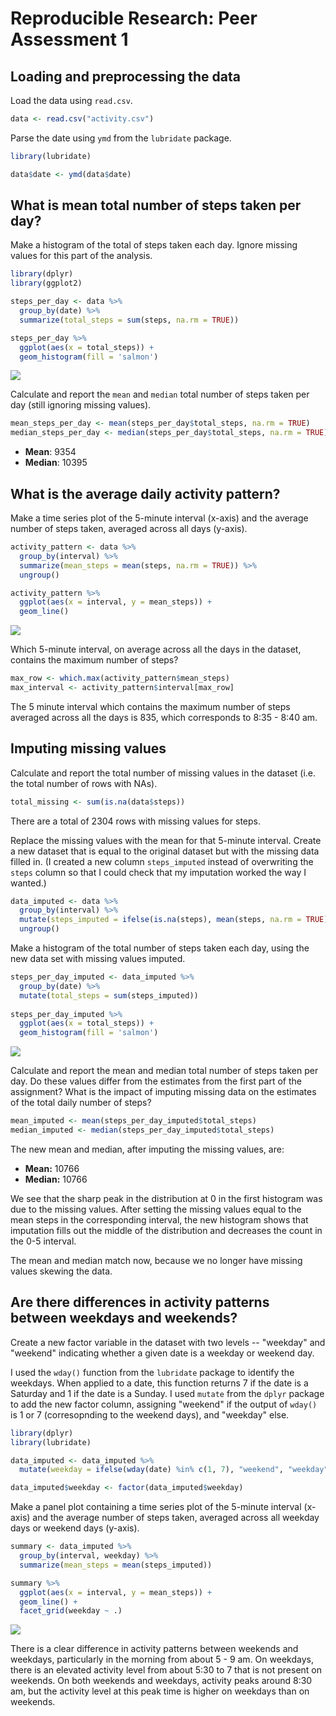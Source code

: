 # Reproducible Research: Peer Assessment 1

## Loading and preprocessing the data

Load the data using `read.csv`.


```r
data <- read.csv("activity.csv")
```

Parse the date using `ymd` from the `lubridate` package.


```r
library(lubridate)

data$date <- ymd(data$date)
```

## What is mean total number of steps taken per day?

Make a histogram of the total of steps taken each day. Ignore missing values for this part of the analysis.


```r
library(dplyr)
library(ggplot2)

steps_per_day <- data %>% 
  group_by(date) %>%
  summarize(total_steps = sum(steps, na.rm = TRUE))

steps_per_day %>%
  ggplot(aes(x = total_steps)) + 
  geom_histogram(fill = 'salmon')
```

![](PA1_template_files/figure-html/hist-1.png)<!-- -->

Calculate and report the `mean` and `median` total number of steps taken per day (still ignoring missing values).


```r
mean_steps_per_day <- mean(steps_per_day$total_steps, na.rm = TRUE)
median_steps_per_day <- median(steps_per_day$total_steps, na.rm = TRUE)
```

* **Mean**: 9354
* **Median**: 10395

## What is the average daily activity pattern?

Make a time series plot of the 5-minute interval (x-axis) and the average number of steps taken, averaged across all days (y-axis).


```r
activity_pattern <- data %>%
  group_by(interval) %>%
  summarize(mean_steps = mean(steps, na.rm = TRUE)) %>%
  ungroup()

activity_pattern %>%
  ggplot(aes(x = interval, y = mean_steps)) +
  geom_line()
```

![](PA1_template_files/figure-html/pattern-1.png)<!-- -->

Which 5-minute interval, on average across all the days in the dataset, contains the maximum number of steps?


```r
max_row <- which.max(activity_pattern$mean_steps)
max_interval <- activity_pattern$interval[max_row]
```
The 5 minute interval which contains the maximum number of steps averaged across all the days is 835,
which corresponds to 8:35 - 8:40 am.

## Imputing missing values

Calculate and report the total number of missing values in the dataset (i.e. the total number of rows with NAs).


```r
total_missing <- sum(is.na(data$steps))
```

There are a total of 2304 rows with missing values for steps.

Replace the missing values with the mean for that 5-minute interval. Create a new dataset that is equal to the original dataset but with the missing data filled in. (I created a new column `steps_imputed` instead of overwriting the `steps` column so that I could check that my imputation worked the way I wanted.)


```r
data_imputed <- data %>%
  group_by(interval) %>%
  mutate(steps_imputed = ifelse(is.na(steps), mean(steps, na.rm = TRUE), steps)) %>%
  ungroup()
```

Make a histogram of the total number of steps taken each day, using the new data set with missing values imputed.


```r
steps_per_day_imputed <- data_imputed %>%
  group_by(date) %>%
  mutate(total_steps = sum(steps_imputed))
  
steps_per_day_imputed %>%
  ggplot(aes(x = total_steps)) +
  geom_histogram(fill = 'salmon')
```

![](PA1_template_files/figure-html/imputehist-1.png)<!-- -->

Calculate and report the mean and median total number of steps taken per day. Do these values differ from the estimates from the first part of the assignment? What is the impact of imputing missing data on the estimates of the total daily number of steps?


```r
mean_imputed <- mean(steps_per_day_imputed$total_steps)
median_imputed <- median(steps_per_day_imputed$total_steps)
```

The new mean and median, after imputing the missing values, are:

* **Mean:** 10766
* **Median:** 10766

We see that the sharp peak in the distribution at 0 in the first histogram was due to the missing values. After setting the missing values equal to the mean steps in the corresponding interval, the new histogram shows that imputation fills out the middle of the distribution and decreases the count in the 0-5 interval.

The mean and median match now, because we no longer have missing values skewing the data.

## Are there differences in activity patterns between weekdays and weekends?

Create a new factor variable in the dataset with two levels -- "weekday" and "weekend" indicating whether a given date is a weekday or weekend day.

I used the `wday()` function from the `lubridate` package to identify the weekdays. When applied to a date, this function returns 7 if the date is a Saturday and 1 if the date is a Sunday. 
I used `mutate` from the `dplyr` package to add the new factor column, assigning "weekend" if the output of `wday()` is 1 or 7 (corresopnding to the weekend days), and "weekday" else.


```r
library(dplyr)
library(lubridate)

data_imputed <- data_imputed %>%
  mutate(weekday = ifelse(wday(date) %in% c(1, 7), "weekend", "weekday"))

data_imputed$weekday <- factor(data_imputed$weekday)
```

Make a panel plot containing a time series plot of the 5-minute interval (x-axis) and the average number of steps taken, averaged across all weekday days or weekend days (y-axis). 


```r
summary <- data_imputed %>%
  group_by(interval, weekday) %>%
  summarize(mean_steps = mean(steps_imputed))

summary %>%
  ggplot(aes(x = interval, y = mean_steps)) +
  geom_line() +
  facet_grid(weekday ~ .)
```

![](PA1_template_files/figure-html/facetplot-1.png)<!-- -->

There is a clear difference in activity patterns between weekends and weekdays, particularly in the morning from about 5 - 9 am. On weekdays, there is an elevated activity level from about 5:30 to 7 that is not present on weekends. On both weekends and weekdays, activity peaks around 8:30 am, but the activity level at this peak time is higher on weekdays than on weekends.
